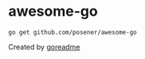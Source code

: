 # awesome-go

    go get github.com/posener/awesome-go


Created by [goreadme](https://github.com/apps/goreadme)
